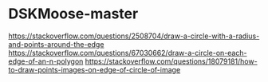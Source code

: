 # DSKMoose-master
https://stackoverflow.com/questions/2508704/draw-a-circle-with-a-radius-and-points-around-the-edge
https://stackoverflow.com/questions/67030662/draw-a-circle-on-each-edge-of-an-n-polygon
https://stackoverflow.com/questions/18079181/how-to-draw-points-images-on-edge-of-circle-of-image
